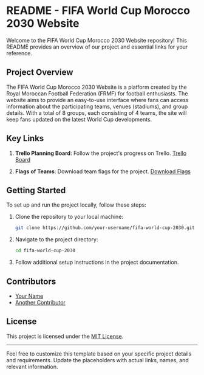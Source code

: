 # README - FIFA World Cup Morocco 2030 Website

Welcome to the FIFA World Cup Morocco 2030 Website repository! This README provides an overview of our project and essential links for your reference.

## Project Overview

The FIFA World Cup Morocco 2030 Website is a platform created by the Royal Moroccan Football Federation (FRMF) for football enthusiasts. The website aims to provide an easy-to-use interface where fans can access information about the participating teams, venues (stadiums), and group details. With a total of 8 groups, each consisting of 4 teams, the site will keep fans updated on the latest World Cup developments.

## Key Links

1. **Trello Planning Board**: Follow the project's progress on Trello. [Trello Board](https://trello.com/b/hlNNU6dq/word-cup)

2. **Flags of Teams**: Download team flags for the project. [Download Flags](https://example.com/path/to/flags.zip)

## Getting Started

To set up and run the project locally, follow these steps:

1. Clone the repository to your local machine:

   ```bash
   git clone https://github.com/your-username/fifa-world-cup-2030.git
   ```

2. Navigate to the project directory:

   ```bash
   cd fifa-world-cup-2030
   ```

3. Follow additional setup instructions in the project documentation.

## Contributors

- [Your Name](https://github.com/your-username)
- [Another Contributor](https://github.com/another-username)

## License

This project is licensed under the [MIT License](LICENSE).

---

Feel free to customize this template based on your specific project details and requirements. Update the placeholders with actual links, names, and relevant information.